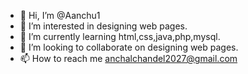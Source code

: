- 👋 Hi, I’m @Aanchu1
- 👀 I’m interested in designing web pages.
- 🌱 I’m currently learning html,css,java,php,mysql.
- 💞️ I’m looking to collaborate on designing web pages.
- 📫 How to reach me anchalchandel2027@gmail.com

<!---
Aanchu1/Aanchu1 is a ✨ special ✨ repository because its `README.md` (this file) appears on your GitHub profile.
You can click the Preview link to take a look at your changes.
--->
